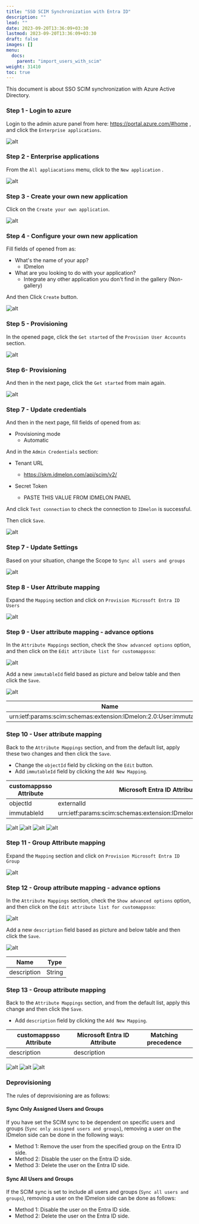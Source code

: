 ```yaml
---
title: "SSO SCIM Synchronization with Entra ID"
description: ""
lead: ""
date: 2023-09-20T13:36:09+03:30
lastmod: 2023-09-20T13:36:09+03:30
draft: false
images: []
menu:
  docs:
    parent: "import_users_with_scim"
weight: 31410
toc: true
---
```


This document is about SSO SCIM synchronization with Azure Active Directory.

### Step 1 - Login to azure

Login to the admin azure panel from here:  https://portal.azure.com/#home ,
    and click the `Enterprise applications`.

![alt](/images/vendor/scim/azure/01.png)

### Step 2 - Enterprise applications

From the `All appliacations` menu, click to the `New application` .

![alt](/images/vendor/scim/azure/02.png)

### Step 3 - Create your own new application

Click on the `Create your own application`.

![alt](/images/vendor/scim/azure/03.png)

### Step 4 - Configure your own new application

Fill fields of opened from as:

* What's the name of your app?
  * IDmelon
* What are you looking to do with your application?
  * Integrate any other application you don't find in the gallery (Non-gallery)

And then Click `Create` button.

![alt](/images/vendor/scim/azure/04.png)

### Step 5 - Provisioning

In the opened page, click the `Get started` of the `Provision User Accounts` section.

![alt](/images/vendor/scim/azure/05.png)

### Step 6- Provisioning

And then in the next page, click the `Get started` from main again.

![alt](/images/vendor/scim/azure/06.png)

### Step 7 - Update credentials

And then in the next page, fill fields of opened from as:

* Provisioning mode
  * Automatic

And in the `Admin Credentials` section:

* Tenant URL
  * https://skm.idmelon.com/api/scim/v2/

* Secret Token
  * PASTE THIS VALUE FROM IDMELON PANEL

And click `Test connection` to check the connection to `IDmelon` is successful.

Then click `Save`.

![alt](/images/vendor/scim/azure/07.png)

### Step 7 - Update Settings

Based on your situation, change the Scope to `Sync all users and groups`

![alt](/images/vendor/scim/azure/08.png)

### Step 8 - User Attribute mapping

Expand the `Mapping` section and click on `Provision Microsoft Entra ID Users`

![alt](/images/vendor/scim/azure/09.png)

### Step 9 - User attribute mapping - advance options

In the `Attribute Mappings` section, check the `Show advanced options` option,
and then click on the `Edit attribute list for customappsso`:

![alt](/images/vendor/scim/azure/10.png)

Add a new `immutableId` field based as picture and below table and then click the `Save`.

![alt](/images/vendor/scim/azure/11.png)

| Name                                                                 | Type   |
|----------------------------------------------------------------------|--------|
| urn:ietf:params:scim:schemas:extension:IDmelon:2.0:User:immutable_id | String |

### Step 10 - User attribute mapping

Back to the `Attribute Mappings` section, and from the default list, apply these two changes and then click the `Save`.

* Change the  `objectId` field by clicking on the `Edit` button.
* Add `immutableId` field by clicking the `Add New Mapping`.

| customappsso Attribute  | Microsoft Entra ID Attribute                                          | Matching precedence |
|-------------------------|-----------------------------------------------------------------------|---------------------|
| objectId                | externalId                                                            |                     |
| immutableId             | urn:ietf:params:scim:schemas:extension:IDmelon:2.0:User:immutable_id  |                     |

![alt](/images/vendor/scim/azure/12.png)
![alt](/images/vendor/scim/azure/13.png)
![alt](/images/vendor/scim/azure/14.png)
![alt](/images/vendor/scim/azure/15.png)

### Step 11 - Group Attribute mapping

Expand the `Mapping` section and click on `Provision Microsoft Entra ID Group`

![alt](/images/vendor/scim/azure/16.png)

### Step 12 - Group attribute mapping - advance options

In the `Attribute Mappings` section, check the `Show advanced options` option,
and then click on the `Edit attribute list for customappsso`:

![alt](/images/vendor/scim/azure/17.png)

Add a new `description` field based as picture and below table and then click the `Save`.

![alt](/images/vendor/scim/azure/18.png)

| Name           | Type   |
|----------------|--------|
| description    | String |

### Step 13 - Group attribute mapping

Back to the `Attribute Mappings` section, and from the default list, apply this change and then click the `Save`.

* Add `description` field by clicking the `Add New Mapping`.

| customappsso Attribute | Microsoft Entra ID Attribute  | Matching precedence |
|------------------------|-------------------------------|---------------------|
| description            | description                   |                     |

![alt](/images/vendor/scim/azure/19.png)
![alt](/images/vendor/scim/azure/20.png)
![alt](/images/vendor/scim/azure/21.png)

### Deprovisioning

The rules of deprovisioning are as follows:

#### Sync Only Assigned Users and Groups

If you have set the SCIM sync to be dependent on specific users and groups (`Sync only assigned users and groups`), removing a user on the IDmelon side can be done in the following ways:

* Method 1: Remove the user from the specified group on the Entra ID side.
* Method 2: Disable the user on the Entra ID side.
* Method 3: Delete the user on the Entra ID side.

#### Sync All Users and Groups

If the SCIM sync is set to include all users and groups (`Sync all users and groups`), removing a user on the IDmelon side can be done as follows:

* Method 1: Disable the user on the Entra ID side.
* Method 2: Delete the user on the Entra ID side.
